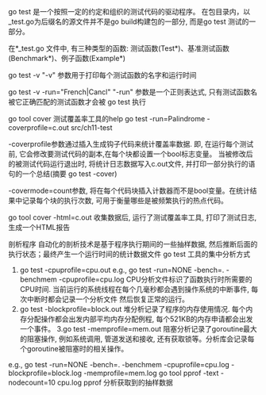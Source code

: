 go test 是一个按照一定的约定和组织的测试代码的驱动程序。
在包目录内，以_test.go为后缀名的源文件并不是go build构建包的一部分, 而是go test 测试的一部分。

在*_test.go 文件中, 有三种类型的函数: 测试函数(Test*)、基准测试函数(Benchmark*)、例子函数(Example*)

go test -v
"-v" 参数用于打印每个测试函数的名字和运行时间

go test -v -run="French|Cancl"
"-run" 参数是一个正则表达式, 只有测试函数名被它正确匹配的测试函数才会被 go test 执行

go tool cover 测试覆盖率工具的help
go test -run=Palindrome -coverprofile=c.out src/ch11-test

-coverprofile参数通过插入生成钩子代码来统计覆盖率数据. 即, 在运行每个测试前, 它会修改要测试代码的副本,在每个块都设置一个bool标志变量。
当被修改后的被测试代码运行退出时, 将统计日志数据写入c.out文件, 并打印一部分执行的语句的一个总结(摘要 go test -cover)

-covermode=count参数, 将在每个代码块插入计数器而不是bool变量。在统计结果中记录每个块的执行次数, 可用于衡量哪些是被频繁执行的热点代码。

go tool cover -html=c.out
收集数据后, 运行了测试覆盖率工具, 打印了测试日志, 生成一个HTML报告



剖析程序
自动化的剖析技术是基于程序执行期间的一些抽样数据, 然后推断后面的执行状态；最终产生一个运行时间的统计数据文件
go test 工具的集中分析方式
1. go test -cpuprofile=cpu.out
e.g., go test -run=NONE -bench=. -benchmem -cpuprofile=cpu.log
CPU分析文件标识了函数执行时所需要的CPU时间. 当前运行的系统线程在每个几毫秒都会遇到操作系统的中断事件, 每次中断时都会记录一个分析文件
然后恢复正常的运行。
2. go test -blockprofile=block.out
堆分析记录了程序的内存使用情况. 每个内存分配操作都会出发内部平均内存分配例程, 每个521KB的内存申请都会出发一个事件。
3.go test -memprofile=mem.out
阻塞分析记录了goroutine最大的阻塞操作, 例如系统调用, 管道发送和接收, 还有获取锁等。分析库会记录每个goroutine被阻塞时的相关操作。

e.g.,
go test -run=NONE -bench=. -benchmem -cpuprofile=cpu.log -blockprofile=block.log -memprofile=mem.log
go tool pprof -text -nodecount=10 cpu.log
pprof 分析获取到的抽样数据